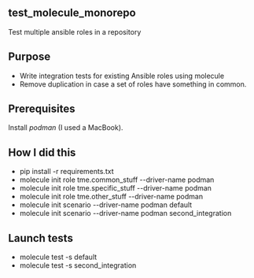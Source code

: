 test_molecule_monorepo
----------------------
Test multiple ansible roles in a repository

Purpose
-------
* Write integration tests for existing Ansible roles using molecule
* Remove duplication in case a set of roles have something in common.

Prerequisites
-------------
Install *podman* (I used a MacBook).

How I did this
--------------

* pip install -r requirements.txt
* molecule init role tme.common_stuff --driver-name podman
* molecule init role tme.specific_stuff --driver-name podman
* molecule init role tme.other_stuff --driver-name podman
* molecule init scenario --driver-name podman default
* molecule init scenario --driver-name podman second_integration

Launch tests
------------

* molecule test -s default
* molecule test -s second_integration
